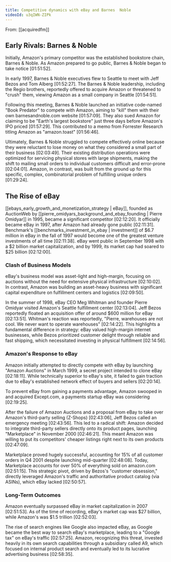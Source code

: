 ```yaml
---
title: Competitive dynamics with eBay and Barnes  Noble
videoId: u3qIWN-ZIPk
---
```


From: [[acquiredfm]] <br/> 

## Early Rivals: Barnes & Noble

Initially, Amazon's primary competitor was the established bookstore chain, Barnes & Noble. As Amazon prepared to go public, Barnes & Noble began to take notice <a class="yt-timestamp" data-t="01:51:52">[01:51:52]</a>.

In early 1997, Barnes & Noble executives flew to Seattle to meet with Jeff Bezos and Tom Alberg <a class="yt-timestamp" data-t="01:52:27">[01:52:27]</a>. The Barnes & Noble leadership, including the Regio brothers, reportedly offered to acquire Amazon or threatened to "crush" them, viewing Amazon as a small company in Seattle <a class="yt-timestamp" data-t="01:54:51">[01:54:51]</a>.

Following this meeting, Barnes & Noble launched an initiative code-named "Book Predator" to compete with Amazon, aiming to "kill" them with their own barnesandnoble.com website <a class="yt-timestamp" data-t="01:57:09">[01:57:09]</a>. They also sued Amazon for claiming to be "Earth's largest bookstore" just three days before Amazon's IPO priced <a class="yt-timestamp" data-t="01:57:29">[01:57:29]</a>. This contributed to a memo from Forrester Research titling Amazon as "amazon.toast" <a class="yt-timestamp" data-t="01:56:46">[01:56:46]</a>.

Ultimately, Barnes & Noble struggled to compete effectively online because they were reluctant to lose money on what they considered a small part of their business <a class="yt-timestamp" data-t="02:03:49">[02:03:49]</a>. Their existing distribution operations were optimized for servicing physical stores with large shipments, making the shift to mailing small orders to individual customers difficult and error-prone <a class="yt-timestamp" data-t="02:04:01">[02:04:01]</a>. Amazon, in contrast, was built from the ground up for this specific, complex, combinatorial problem of fulfilling unique orders <a class="yt-timestamp" data-t="01:29:24">[01:29:24]</a>.

## The Rise of eBay

[[ebays_early_growth_and_monetization_strategy | eBay]], founded as AuctionWeb by [[pierre_omidyars_background_and_ebay_founding | Pierre Omidyar]] in 1995, became a significant competitor <a class="yt-timestamp" data-t="02:12:20">[02:12:20]</a>. It officially became eBay in 1997, after Amazon had already gone public <a class="yt-timestamp" data-t="02:11:31">[02:11:31]</a>. Benchmark's [[benchmarks_investment_in_ebay | investment]] of $6.7 million in eBay in the fall of 1997 would become one of the greatest venture investments of all time <a class="yt-timestamp" data-t="02:11:38">[02:11:38]</a>. eBay went public in September 1998 with a $2 billion market capitalization, and by 1999, its market cap had soared to $25 billion <a class="yt-timestamp" data-t="02:12:00">[02:12:00]</a>.

### Clash of Business Models
eBay's business model was asset-light and high-margin, focusing on auctions without the need for extensive physical infrastructure <a class="yt-timestamp" data-t="02:10:02">[02:10:02]</a>. In contrast, Amazon was building an asset-heavy business with significant capital expenditure on fulfillment centers and logistics <a class="yt-timestamp" data-t="02:09:50">[02:09:50]</a>.

In the summer of 1998, eBay CEO Meg Whitman and founder Pierre Omidyar visited Amazon's Seattle fulfillment center <a class="yt-timestamp" data-t="02:13:04">[02:13:04]</a>. Jeff Bezos reportedly floated an acquisition offer of around $600 million for eBay <a class="yt-timestamp" data-t="02:13:51">[02:13:51]</a>. Whitman's reaction was reportedly, "Pierre, warehouses are not cool. We never want to operate warehouses" <a class="yt-timestamp" data-t="02:14:22">[02:14:22]</a>. This highlights a fundamental difference in strategy: eBay valued high-margin internet businesses, while Bezos prioritized customer delight through reliable and fast shipping, which necessitated investing in physical fulfillment <a class="yt-timestamp" data-t="02:14:56">[02:14:56]</a>.

### Amazon's Response to eBay
Amazon initially attempted to directly compete with eBay by launching "Amazon Auctions" in March 1999, a secret project intended to clone eBay <a class="yt-timestamp" data-t="02:18:11">[02:18:11]</a>. While technically superior to eBay's site, it failed to gain traction due to eBay's established network effect of buyers and sellers <a class="yt-timestamp" data-t="02:20:14">[02:20:14]</a>.

To prevent eBay from gaining a payments advantage, Amazon swooped in and acquired Except.com, a payments startup eBay was considering <a class="yt-timestamp" data-t="02:19:25">[02:19:25]</a>.

After the failure of Amazon Auctions and a proposal from eBay to take over Amazon's third-party selling (Z-Shops) <a class="yt-timestamp" data-t="02:43:06">[02:43:06]</a>, Jeff Bezos called an emergency meeting <a class="yt-timestamp" data-t="02:43:56">[02:43:56]</a>. This led to a radical shift: Amazon decided to integrate third-party sellers directly onto its product pages, launching "Marketplace" in November 2000 <a class="yt-timestamp" data-t="02:46:21">[02:46:21]</a>. This meant Amazon was willing to put its competitors' cheaper listings right next to its own products <a class="yt-timestamp" data-t="02:47:09">[02:47:09]</a>.

Marketplace proved hugely successful, accounting for 15% of all customer orders in Q4 2001 despite launching mid-quarter <a class="yt-timestamp" data-t="02:48:08">[02:48:08]</a>. Today, Marketplace accounts for over 50% of everything sold on amazon.com <a class="yt-timestamp" data-t="02:51:15">[02:51:15]</a>. This strategic pivot, driven by Bezos's "customer obsession," directly leveraged Amazon's traffic and authoritative product catalog (via ASINs), which eBay lacked <a class="yt-timestamp" data-t="02:50:57">[02:50:57]</a>.

### Long-Term Outcomes
Amazon eventually surpassed eBay in market capitalization in 2007 <a class="yt-timestamp" data-t="02:51:53">[02:51:53]</a>. As of the time of recording, eBay's market cap was $27 billion, while Amazon's was $1.5 trillion <a class="yt-timestamp" data-t="02:52:03">[02:52:03]</a>.

The rise of search engines like Google also impacted eBay, as Google became the best way to search eBay's marketplace, leading to a "Google tax" on eBay's traffic <a class="yt-timestamp" data-t="02:57:25">[02:57:25]</a>. Amazon, recognizing this threat, invested heavily in its own search capabilities through a subsidiary called A9, which focused on internal product search and eventually led to its lucrative advertising business <a class="yt-timestamp" data-t="02:58:35">[02:58:35]</a>.